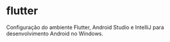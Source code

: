 # flutter
Configuração do ambiente Flutter, Android Studio e IntelliJ para desenvolvimento Android no Windows.
